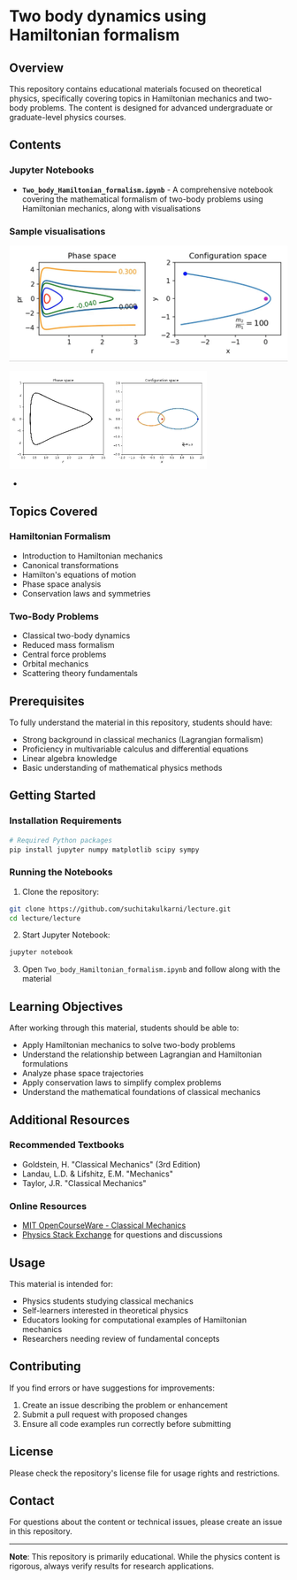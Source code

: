 # Two body dynamics using Hamiltonian formalism

## Overview

This repository contains educational materials focused on theoretical physics, specifically covering topics in Hamiltonian mechanics and two-body problems. The content is designed for advanced undergraduate or graduate-level physics courses.

## Contents

### Jupyter Notebooks

- **`Two_body_Hamiltonian_formalism.ipynb`** - A comprehensive notebook covering the mathematical formalism of two-body problems using Hamiltonian mechanics, along with visualisations

### Sample visualisations

![Animation](plots_only/3_phase_space_hyperbolic.gif)

![Animation](plots_only/phase_space_two_bodies_mratio_1.5.gif)

- 

## Topics Covered

### Hamiltonian Formalism
- Introduction to Hamiltonian mechanics
- Canonical transformations
- Hamilton's equations of motion
- Phase space analysis
- Conservation laws and symmetries

### Two-Body Problems
- Classical two-body dynamics
- Reduced mass formalism
- Central force problems
- Orbital mechanics
- Scattering theory fundamentals

## Prerequisites

To fully understand the material in this repository, students should have:

- Strong background in classical mechanics (Lagrangian formalism)
- Proficiency in multivariable calculus and differential equations
- Linear algebra knowledge
- Basic understanding of mathematical physics methods

## Getting Started

### Installation Requirements

```bash
# Required Python packages
pip install jupyter numpy matplotlib scipy sympy
```

### Running the Notebooks

1. Clone the repository:
```bash
git clone https://github.com/suchitakulkarni/lecture.git
cd lecture/lecture
```

2. Start Jupyter Notebook:
```bash
jupyter notebook
```

3. Open `Two_body_Hamiltonian_formalism.ipynb` and follow along with the material

## Learning Objectives

After working through this material, students should be able to:

- Apply Hamiltonian mechanics to solve two-body problems
- Understand the relationship between Lagrangian and Hamiltonian formulations
- Analyze phase space trajectories
- Apply conservation laws to simplify complex problems
- Understand the mathematical foundations of classical mechanics

## Additional Resources

### Recommended Textbooks
- Goldstein, H. "Classical Mechanics" (3rd Edition)
- Landau, L.D. & Lifshitz, E.M. "Mechanics"
- Taylor, J.R. "Classical Mechanics"

### Online Resources
- [MIT OpenCourseWare - Classical Mechanics](https://ocw.mit.edu/courses/physics/)
- [Physics Stack Exchange](https://physics.stackexchange.com/) for questions and discussions

## Usage

This material is intended for:
- Physics students studying classical mechanics
- Self-learners interested in theoretical physics
- Educators looking for computational examples of Hamiltonian mechanics
- Researchers needing review of fundamental concepts

## Contributing

If you find errors or have suggestions for improvements:
1. Create an issue describing the problem or enhancement
2. Submit a pull request with proposed changes
3. Ensure all code examples run correctly before submitting

## License

Please check the repository's license file for usage rights and restrictions.

## Contact

For questions about the content or technical issues, please create an issue in this repository.

---

**Note**: This repository is primarily educational. While the physics content is rigorous, always verify results for research applications.
